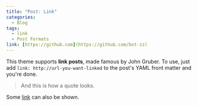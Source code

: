 ```yaml
---
title: "Post: Link"
categories:
  - Blog
tags:
  - link
  - Post Formats
link: [https://github.com](https://github.com/bot-zz)
---
```


This theme supports **link posts**, made famous by John Gruber. To use, just add `link: http://url-you-want-linked` to the post's YAML front matter and you're done.

> And this is how a quote looks.

Some [link](#) can also be shown.

